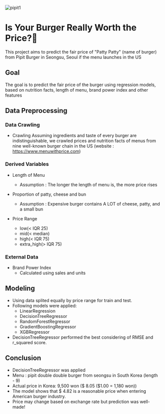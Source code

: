 ![pipit1](https://user-images.githubusercontent.com/68367358/96970355-8650b280-154e-11eb-819a-895c5b786d86.png)



# Is Your Burger Really Worth the Price?🍔 
This project aims to predict the fair price of "Patty Patty" (name of burger) from Pipit Burger in Seongsu, Seoul if the menu launches in the US 

## Goal
The goal is to predict the fair price of the burger using regression models, based on nutrition facts, length of menu, brand power index and other features

## Data Preprocessing
### Data Crawling
- Crawling
  Assuming ingredients and taste of every burger are indistinguishable, we crawled prices and nutrition facts of menus from nine well-known burger chain in the US
  (website : https://www.menuwithprice.com)
  
### Derived Variables
- Length of Menu
  - Assumption : The longer the length of menu is, the more price rises

- Proportion of patty, cheese and bun 
  - Assumption : Expensive burger contains A LOT of cheese, patty, and a small bun

- Price Range
  - low(< IQR 25)
  - mid(< median)
  - high(< IQR 75)
  - extra_high(> IQR 75)

### External Data 
- Brand Power Index
  - Calculated using sales and units
  
## Modeling
- Using data splited equally by price range for train and test.
- Following models were applied:
  - LinearRegression
  - DecisionTreeRegressor
  - RandomForestRegressor
  - GradientBoostingRegressor
  - XGBRegressor
- DecisionTreeRegressor performed the best considering of RMSE and r_squared score.


## Conclusion
- DecisionTreeRegressor was applied
- Menu : pipit double double burger from seongsu in South Korea (length - 9)
- Actual price in Korea: 9,500 won ($ 8.05 ($1.00 = 1,180 won))
- The model shows that $ 4.82 is a reasonable price when entering American burger industry.
- Price may change based on exchange rate but prediction was well-made!
